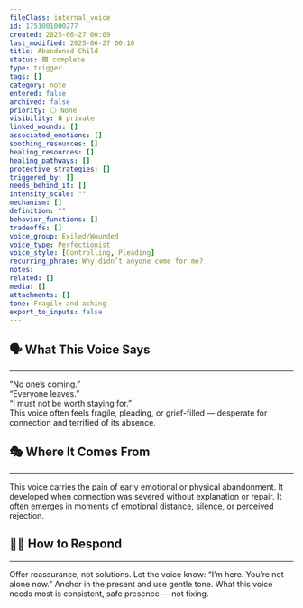 ```yaml
---
fileClass: internal_voice
id: 1751001000277
created: 2025-06-27 00:09
last_modified: 2025-06-27 00:10
title: Abandoned Child
status: 🟩 complete
type: trigger
tags: []
category: note
entered: false
archived: false
priority: ⚪ None
visibility: 🔒 private
linked_wounds: []
associated_emotions: []
soothing_resources: []
healing_resources: []
healing_pathways: []
protective_strategies: []
triggered_by: []
needs_behind_it: []
intensity_scale: ""
mechanism: []
definition: ""
behavior_functions: []
tradeoffs: []
voice_group: Exiled/Wounded
voice_type: Perfectionist
voice_style: [Controlling, Pleading]
recurring_phrase: Why didn’t anyone come for me?
notes: 
related: []
media: []
attachments: []
tone: Fragile and aching
export_to_inputs: false
---
```


## 🗣️ What This Voice Says
---
“No one’s coming.”  
“Everyone leaves.”  
“I must not be worth staying for.”  
This voice often feels fragile, pleading, or grief-filled — desperate for connection and terrified of its absence.

## 🎭 Where It Comes From
---
This voice carries the pain of early emotional or physical abandonment. It developed when connection was severed without explanation or repair. It often emerges in moments of emotional distance, silence, or perceived rejection.

## 🧘‍♂️ How to Respond
---
Offer reassurance, not solutions. Let the voice know: “I’m here. You’re not alone now.” Anchor in the present and use gentle tone. What this voice needs most is consistent, safe presence — not fixing.
